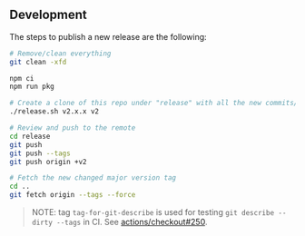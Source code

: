 ## Development

The steps to publish a new release are the following:

```sh
# Remove/clean everything
git clean -xfd

npm ci
npm run pkg

# Create a clone of this repo under "release" with all the new commits/tags
./release.sh v2.x.x v2

# Review and push to the remote
cd release
git push
git push --tags
git push origin +v2

# Fetch the new changed major version tag
cd ..
git fetch origin --tags --force
```

> NOTE: tag `tag-for-git-describe` is used for testing `git describe --dirty --tags` in CI. See [actions/checkout#250](https://github.com/actions/checkout/issues/250).
